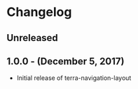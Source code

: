 Changelog
=========

Unreleased
----------

1.0.0 - (December 5, 2017)
------------------
* Initial release of terra-navigation-layout